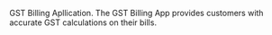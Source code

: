 GST Billing Apllication.
The GST Billing App provides customers with accurate GST calculations on their bills.
